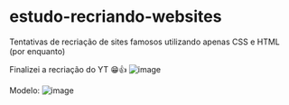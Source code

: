 # estudo-recriando-websites
Tentativas de recriação de sites famosos utilizando apenas CSS e HTML (por enquanto)

Finalizei a recriação do YT 😁👍
![image](https://github.com/kauandragues/estudo-recria-o-de-websites/assets/119459549/cdb3d026-851a-4599-8b28-b25d574d2419)

Modelo:
![image](https://github.com/kauandragues/estudo-recria-o-de-websites/assets/119459549/cace4d87-8830-4f4d-a189-20a573f40446)


